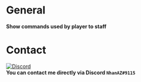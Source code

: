 # General
**Show commands used by player to staff**

# Contact
[![Discord](https://img.shields.io/discord/986553214889517088?label=discord&color=7289DA&logo=discord)](https://discord.gg/j2X83ujT6c)\
**You can contact me directly via Discord `NhanAZ#9115`**

<!-- TODO : >= 1.0.2
[] Exception command or Whitelist/Blacklist command
[] Exception player
[] Execution status of the command
-->